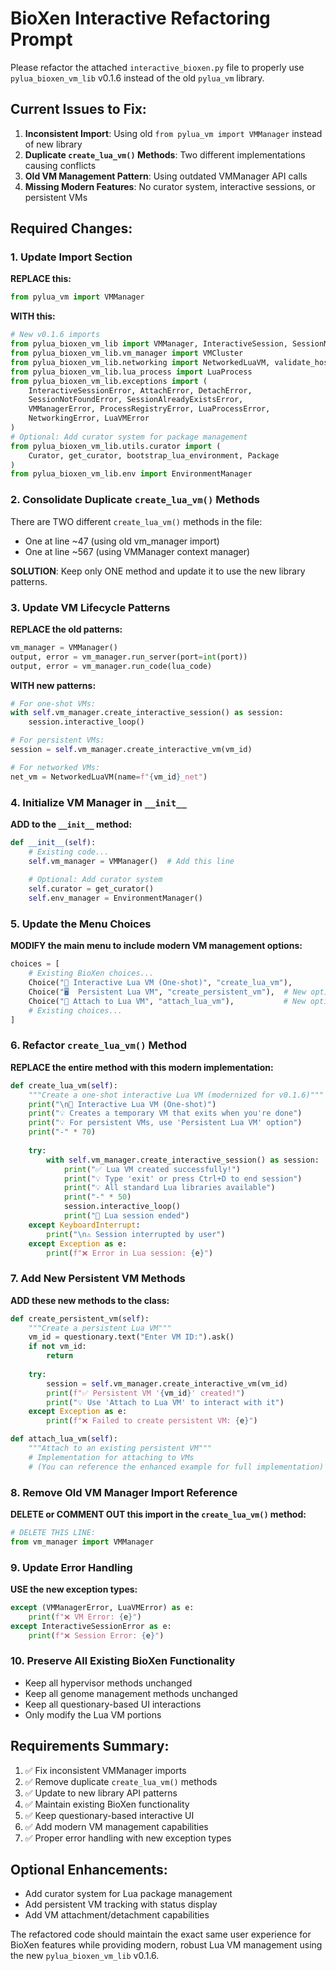 # BioXen Interactive Refactoring Prompt

Please refactor the attached `interactive_bioxen.py` file to properly use `pylua_bioxen_vm_lib` v0.1.6 instead of the old `pylua_vm` library.

## Current Issues to Fix:

1. **Inconsistent Import**: Using old `from pylua_vm import VMManager` instead of new library
2. **Duplicate `create_lua_vm()` Methods**: Two different implementations causing conflicts
3. **Old VM Management Pattern**: Using outdated VMManager API calls
4. **Missing Modern Features**: No curator system, interactive sessions, or persistent VMs

## Required Changes:

### 1. Update Import Section
**REPLACE this:**
```python
from pylua_vm import VMManager
```

**WITH this:**
```python
# New v0.1.6 imports
from pylua_bioxen_vm_lib import VMManager, InteractiveSession, SessionManager
from pylua_bioxen_vm_lib.vm_manager import VMCluster
from pylua_bioxen_vm_lib.networking import NetworkedLuaVM, validate_host, validate_port
from pylua_bioxen_vm_lib.lua_process import LuaProcess
from pylua_bioxen_vm_lib.exceptions import (
    InteractiveSessionError, AttachError, DetachError, 
    SessionNotFoundError, SessionAlreadyExistsError, 
    VMManagerError, ProcessRegistryError, LuaProcessError,
    NetworkingError, LuaVMError
)
# Optional: Add curator system for package management
from pylua_bioxen_vm_lib.utils.curator import (
    Curator, get_curator, bootstrap_lua_environment, Package
)
from pylua_bioxen_vm_lib.env import EnvironmentManager
```

### 2. Consolidate Duplicate `create_lua_vm()` Methods
There are TWO different `create_lua_vm()` methods in the file:
- One at line ~47 (using old vm_manager import)
- One at line ~567 (using VMManager context manager)

**SOLUTION**: Keep only ONE method and update it to use the new library patterns.

### 3. Update VM Lifecycle Patterns

**REPLACE the old patterns:**
```python
vm_manager = VMManager()
output, error = vm_manager.run_server(port=int(port))
output, error = vm_manager.run_code(lua_code)
```

**WITH new patterns:**
```python
# For one-shot VMs:
with self.vm_manager.create_interactive_session() as session:
    session.interactive_loop()

# For persistent VMs:
session = self.vm_manager.create_interactive_vm(vm_id)

# For networked VMs:
net_vm = NetworkedLuaVM(name=f"{vm_id}_net")
```

### 4. Initialize VM Manager in `__init__`
**ADD to the `__init__` method:**
```python
def __init__(self):
    # Existing code...
    self.vm_manager = VMManager()  # Add this line
    
    # Optional: Add curator system
    self.curator = get_curator()
    self.env_manager = EnvironmentManager()
```

### 5. Update the Menu Choices
**MODIFY the main menu to include modern VM management options:**
```python
choices = [
    # Existing BioXen choices...
    Choice("🌙 Interactive Lua VM (One-shot)", "create_lua_vm"),
    Choice("🖥️  Persistent Lua VM", "create_persistent_vm"),  # New option
    Choice("🔗 Attach to Lua VM", "attach_lua_vm"),           # New option
    # Existing choices...
]
```

### 6. Refactor `create_lua_vm()` Method
**REPLACE the entire method with this modern implementation:**
```python
def create_lua_vm(self):
    """Create a one-shot interactive Lua VM (modernized for v0.1.6)"""
    print("\n🌙 Interactive Lua VM (One-shot)")
    print("💡 Creates a temporary VM that exits when you're done")
    print("💡 For persistent VMs, use 'Persistent Lua VM' option")
    print("-" * 70)
    
    try:
        with self.vm_manager.create_interactive_session() as session:
            print("✅ Lua VM created successfully!")
            print("💡 Type 'exit' or press Ctrl+D to end session")
            print("💡 All standard Lua libraries available")
            print("-" * 50)
            session.interactive_loop()
            print("👋 Lua session ended")
    except KeyboardInterrupt:
        print("\n⚠️ Session interrupted by user")
    except Exception as e:
        print(f"❌ Error in Lua session: {e}")
```

### 7. Add New Persistent VM Methods
**ADD these new methods to the class:**
```python
def create_persistent_vm(self):
    """Create a persistent Lua VM"""
    vm_id = questionary.text("Enter VM ID:").ask()
    if not vm_id:
        return
        
    try:
        session = self.vm_manager.create_interactive_vm(vm_id)
        print(f"✅ Persistent VM '{vm_id}' created!")
        print("💡 Use 'Attach to Lua VM' to interact with it")
    except Exception as e:
        print(f"❌ Failed to create persistent VM: {e}")

def attach_lua_vm(self):
    """Attach to an existing persistent VM"""
    # Implementation for attaching to VMs
    # (You can reference the enhanced example for full implementation)
```

### 8. Remove Old VM Manager Import Reference
**DELETE or COMMENT OUT this import in the `create_lua_vm()` method:**
```python
# DELETE THIS LINE:
from vm_manager import VMManager
```

### 9. Update Error Handling
**USE the new exception types:**
```python
except (VMManagerError, LuaVMError) as e:
    print(f"❌ VM Error: {e}")
except InteractiveSessionError as e:
    print(f"❌ Session Error: {e}")
```

### 10. Preserve All Existing BioXen Functionality
- Keep all hypervisor methods unchanged
- Keep all genome management methods unchanged  
- Keep all questionary-based UI interactions
- Only modify the Lua VM portions

## Requirements Summary:
1. ✅ Fix inconsistent VMManager imports
2. ✅ Remove duplicate `create_lua_vm()` methods
3. ✅ Update to new library API patterns
4. ✅ Maintain existing BioXen functionality
5. ✅ Keep questionary-based interactive UI
6. ✅ Add modern VM management capabilities
7. ✅ Proper error handling with new exception types

## Optional Enhancements:
- Add curator system for Lua package management
- Add persistent VM tracking with status display
- Add VM attachment/detachment capabilities

The refactored code should maintain the exact same user experience for BioXen features while providing modern, robust Lua VM management using the new `pylua_bioxen_vm_lib` v0.1.6.